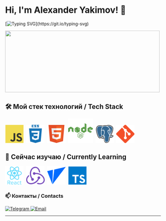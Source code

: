 # **Hi, I'm Alexander Yakimov!** 👋

[![Typing SVG](https://readme-typing-svg.demolab.com?font=Fira+Code&pause=1000&color=1DA1F2&width=435&lines=Junior+Frontend+developer;Люблю+код,+кофе+и+айти-мемасы;Хочу+зепку+как+у+Дурова!)](https://git.io/typing-svg)

<div id="header">
  <img src="https://gifs.obs.ru-moscow-1.hc.sbercloud.ru/566727c192a85428ecaedd6fdef592a3bf62c49a60fdc3846e60e29c31dd084d.gif" width="500" height="200" />
</div>

## 🛠 Мой стек технологий / Tech Stack

<div>
  <img src="https://github.com/devicons/devicon/blob/master/icons/javascript/javascript-original.svg" title="JavaScript" alt="JavaScript" width="60" height="60"/>&nbsp;
  <img src="https://github.com/devicons/devicon/blob/master/icons/css3/css3-plain-wordmark.svg"  title="CSS3" alt="CSS" width="60" height="60"/>&nbsp;
  <img src="https://github.com/devicons/devicon/blob/master/icons/html5/html5-original.svg" title="HTML5" alt="HTML" width="60" height="60"/>&nbsp;
  <img src="https://raw.githubusercontent.com/devicons/devicon/ca28c779441053191ff11710fe24a9e6c23690d6/icons/nodejs/nodejs-plain-wordmark.svg" title="NodeJS" alt="NodeJS" width="80" height="80"/>&nbsp;
  <img src="https://raw.githubusercontent.com/devicons/devicon/ca28c779441053191ff11710fe24a9e6c23690d6/icons/postgresql/postgresql-original.svg"  title="PostgreSQL" alt="PostgreSQL" width="60" height="60" text="white" />&nbsp;
  <img src="https://raw.githubusercontent.com/devicons/devicon/ca28c779441053191ff11710fe24a9e6c23690d6/icons/git/git-plain.svg" title="Git" **alt="Git" width="60" height="60"/>
</div>

## 🌱 Сейчас изучаю / Currently Learning 
<div>
    <img src="https://github.com/devicons/devicon/blob/master/icons/react/react-original-wordmark.svg" title="React" alt="React" width="60" height="60"/>&nbsp;
    <img src="https://github.com/devicons/devicon/blob/master/icons/redux/redux-original.svg" title="Redux" alt="Redux " width="60" height="60"/>&nbsp;
    <img src="https://raw.githubusercontent.com/devicons/devicon/ca28c779441053191ff11710fe24a9e6c23690d6/icons/vite/vite-original.svg" title="Vite" alt="Vite" width="60" height="60"/>&nbsp;
    <img src="https://raw.githubusercontent.com/devicons/devicon/ca28c779441053191ff11710fe24a9e6c23690d6/icons/typescript/typescript-original.svg" title="TypeScript" alt="TypeScript" width="60" height="60"/>&nbsp;
</div>

### 📫 Контакты / Contacts 
<div id="badges">
  <a href="https://t.me/boroda_slim">
    <img src="https://img.shields.io/badge/Telegram-26A5E4?logo=telegram&logoColor=white" alt="Telegram" width="145"/>
  </a>
 <a href="mailto:alexandr.yakimov.heaven@gmail.com">
    <img src="https://img.shields.io/badge/Email-D14836?logo=gmail&logoColor=white" alt="Email" width="110" />
  </a>
</div>
<hr>
<img src="https://komarev.com/ghpvc/?username=Bronkss&style=flat-square&color=blue" width="150" alt=""/>
